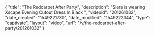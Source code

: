 {
    "title": "The Redcarpet After Party",
    "description": "Siera is wearing Xscape Evening Cutout Dress In Black ",
    "videoid": "201261032",
    "date_created": "1549221730",
    "date_modified": "1549222344",
    "type": "captivate",
    "layout": "video",
    "url": "\/v\/the-redcarpet-after-party\/201261032"
}